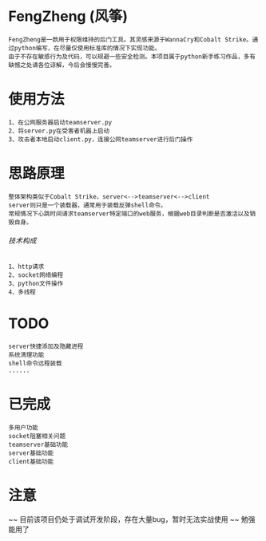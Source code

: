 # FengZheng (风筝)



```
FengZheng是一款用于权限维持的后门工具。其灵感来源于WannaCry和Cobalt Strike。通过python编写，在尽量仅使用标准库的情况下实现功能。
由于不存在敏感行为及代码，可以规避一些安全检测。本项目属于python新手练习作品，多有缺憾之处请各位谅解，今后会慢慢完善。
```

# 使用方法

```
1、在公网服务器启动teamserver.py
2、将server.py在受害者机器上启动
3、攻击者本地启动client.py，连接公网teamserver进行后门操作
```

# 思路原理

```
整体架构类似于Cobalt Strike，server<-->teamserver<-->client
server则只是一个装载器，通常用于装载反弹shell命令。
常规情况下心跳时间请求teamserver特定端口的web服务，根据web目录判断是否激活以及销毁自身。
```

###### 技术构成

```
1、http请求
2、socket网络编程
3、python文件操作
4、多线程
```

# TODO

```
server快捷添加及隐藏进程
系统清理功能
shell命令远程装载
......
```

# 已完成

```
多用户功能
socket阻塞相关问题
teamserver基础功能
server基础功能
client基础功能
```


# 注意
~~ 目前该项目仍处于调试开发阶段，存在大量bug，暂时无法实战使用 ~~
勉强能用了



